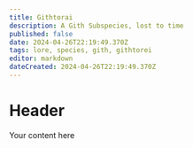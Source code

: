 ```yaml
---
title: Githtorai
description: A Gith Subspecies, lost to time
published: false
date: 2024-04-26T22:19:49.370Z
tags: lore, species, gith, githtorei
editor: markdown
dateCreated: 2024-04-26T22:19:49.370Z
---
```


# Header
Your content here